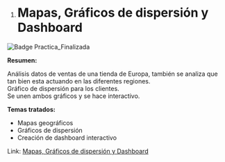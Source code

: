 1. # Mapas, Gráficos de dispersión y Dashboard

![Badge Practica_Finalizada](https://img.shields.io/badge/STATUS-PRACTICA%20FINALIZADA-green)

**Resumen:**  
<p>
  Análisis datos de ventas de una tienda de Europa, también se analiza que tan bien esta actuando en las diferentes regiones.<br> Gráfico de dispersión para los clientes.<br> 
  Se unen ambos gráficos y se hace interactivo.  
</p>

**Temas tratados:**  
   - Mapas geográficos
   - Gráficos de dispersión
   - Creación de dashboard interactivo

Link:
[Mapas, Gráficos de dispersión y Dashboard](https://public.tableau.com/app/profile/ariel2737/viz/VentasGeograficas_16794905438070/VentasGeogrficas)

